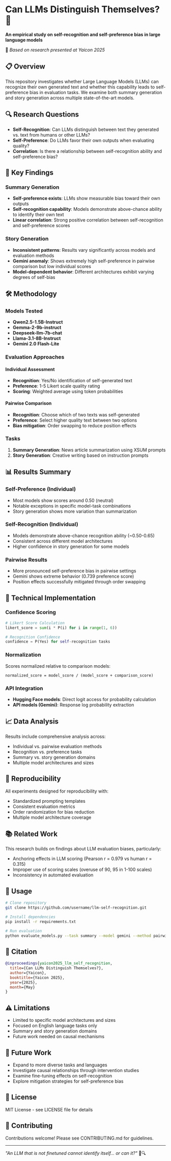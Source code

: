 
# Can LLMs Distinguish Themselves? 🤖

**An empirical study on self-recognition and self-preference bias in large language models**

📄 *Based on research presented at Yaicon 2025*

## 📋 Overview

This repository investigates whether Large Language Models (LLMs) can recognize their own generated text and whether this capability leads to self-preference bias in evaluation tasks. We examine both summary generation and story generation across multiple state-of-the-art models.

## 🔍 Research Questions

- **Self-Recognition**: Can LLMs distinguish between text they generated vs. text from humans or other LLMs?
- **Self-Preference**: Do LLMs favor their own outputs when evaluating quality?
- **Correlation**: Is there a relationship between self-recognition ability and self-preference bias?

## 🎯 Key Findings

### Summary Generation
- **Self-preference exists**: LLMs show measurable bias toward their own outputs
- **Self-recognition capability**: Models demonstrate above-chance ability to identify their own text
- **Linear correlation**: Strong positive correlation between self-recognition and self-preference scores

### Story Generation
- **Inconsistent patterns**: Results vary significantly across models and evaluation methods
- **Gemini anomaly**: Shows extremely high self-preference in pairwise comparison but low individual scores
- **Model-dependent behavior**: Different architectures exhibit varying degrees of self-bias

## 🛠️ Methodology

### Models Tested
- **Qwen2.5-1.5B-Instruct**
- **Gemma-2-9b-instruct** 
- **Deepseek-llm-7b-chat**
- **Llama-3.1-8B-Instruct**
- **Gemini 2.0 Flash-Lite**

### Evaluation Approaches

#### Individual Assessment
- **Recognition**: Yes/No identification of self-generated text
- **Preference**: 1-5 Likert scale quality rating
- **Scoring**: Weighted average using token probabilities

#### Pairwise Comparison
- **Recognition**: Choose which of two texts was self-generated
- **Preference**: Select higher quality text between two options
- **Bias mitigation**: Order swapping to reduce position effects

### Tasks
1. **Summary Generation**: News article summarization using XSUM prompts
2. **Story Generation**: Creative writing based on instruction prompts

## 📊 Results Summary

### Self-Preference (Individual)
- Most models show scores around 0.50 (neutral)
- Notable exceptions in specific model-task combinations
- Story generation shows more variation than summarization

### Self-Recognition (Individual) 
- Models demonstrate above-chance recognition ability (~0.50-0.65)
- Consistent across different model architectures
- Higher confidence in story generation for some models

### Pairwise Results
- More pronounced self-preference bias in pairwise settings
- Gemini shows extreme behavior (0.739 preference score)
- Position effects successfully mitigated through order swapping

## 🔬 Technical Implementation

### Confidence Scoring
```python
# Likert Score Calculation
likert_score = sum(i * P(i) for i in range(1, 6))

# Recognition Confidence  
confidence = P(Yes) for self-recognition tasks
```

### Normalization
Scores normalized relative to comparison models:
```
normalized_score = model_score / (model_score + comparison_score)
```

### API Integration
- **Hugging Face models**: Direct logit access for probability calculation
- **API models (Gemini)**: Response log probability extraction

## 📈 Data Analysis

Results include comprehensive analysis across:
- Individual vs. pairwise evaluation methods
- Recognition vs. preference tasks
- Summary vs. story generation domains
- Multiple model architectures and sizes

## 🔄 Reproducibility

All experiments designed for reproducibility with:
- Standardized prompting templates
- Consistent evaluation metrics  
- Order randomization for bias reduction
- Multiple model architecture coverage

## 📚 Related Work

This research builds on findings about LLM evaluation biases, particularly:
- Anchoring effects in LLM scoring (Pearson r = 0.979 vs human r = 0.315)
- Improper use of scoring scales (overuse of 90, 95 in 1-100 scales)
- Inconsistency in automated evaluation

## 🚀 Usage

```bash
# Clone repository
git clone https://github.com/username/llm-self-recognition.git

# Install dependencies
pip install -r requirements.txt

# Run evaluation
python evaluate_models.py --task summary --model gemini --method pairwise
```

## 📝 Citation

```bibtex
@inproceedings{yaicon2025_llm_self_recognition,
  title={Can LLMs Distinguish Themselves?},
  author={Yaicon},
  booktitle={Yaicon 2025},
  year={2025},
  month={May}
}
```

## ⚠️ Limitations

- Limited to specific model architectures and sizes
- Focused on English language tasks only
- Summary and story generation domains
- Future work needed on causal mechanisms

## 🔮 Future Work

- Expand to more diverse tasks and languages
- Investigate causal relationships through intervention studies
- Examine fine-tuning effects on self-recognition
- Explore mitigation strategies for self-preference bias

## 📄 License

MIT License - see LICENSE file for details

## 🤝 Contributing

Contributions welcome! Please see CONTRIBUTING.md for guidelines.

---

*"An LLM that is not finetuned cannot identify itself... or can it?"* 🦙🔍
